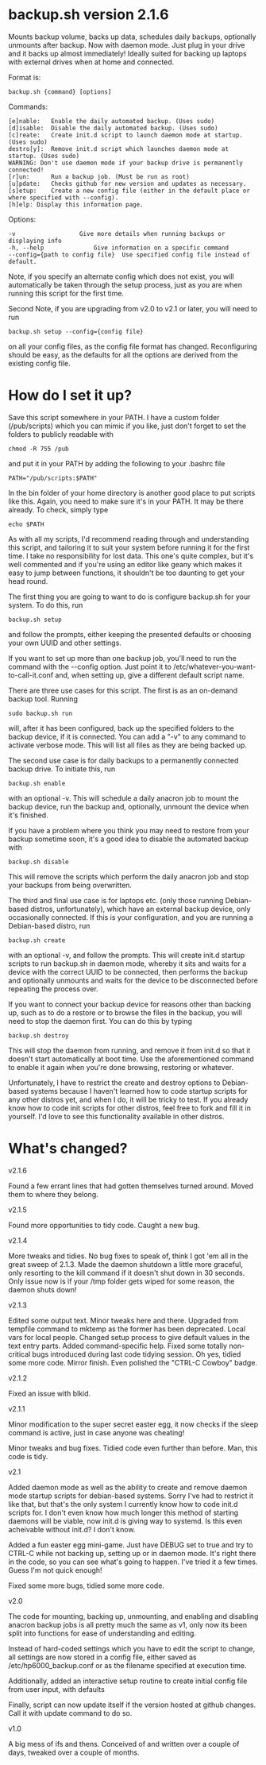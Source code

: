 # backup.sh version 2.1.6

Mounts backup volume, backs up data, schedules daily backups, optionally unmounts after backup.
Now with daemon mode. Just plug in your drive and it backs up almost immediately!
Ideally suited for backing up laptops with external drives when at home and connected.

Format is: 

	backup.sh {command} [options]

Commands:

	[e]nable:	Enable the daily automated backup. (Uses sudo)
	[d]isable:	Disable the daily automated backup. (Uses sudo)
	[c]reate:	Create init.d script to launch daemon mode at startup. (Uses sudo)
	destro[y]:	Remove init.d script which launches daemon mode at startup. (Uses sudo)
	WARNING: Don't use daemon mode if your backup drive is permanently connected!
	[r]un:		Run a backup job. (Must be run as root)
	[u]pdate:	Checks github for new version and updates as necessary.
	[s]etup:	Create a new config file (either in the default place or where specified with --config).
	[h]elp:	Display this information page.

Options:

	-v					Give more details when running backups or displaying info
	-h, --help				Give information on a specific command
	--config={path to config file}	Use specified config file instead of default.

Note, if you specify an alternate config which does not exist, you will automatically be taken
through the setup process, just as you are when running this script for the first time.

Second Note, if you are upgrading from v2.0 to v2.1 or later, you will need to run

	backup.sh setup --config={config file}

on all your config files, as the config file format has changed. Reconfiguring should be easy, as
the defaults for all the options are derived from the existing config file.

# How do I set it up?

Save this script somewhere in your PATH. I have a custom folder (/pub/scripts) which you can mimic
if you like, just don't forget to set the folders to publicly readable with 

	chmod -R 755 /pub

and put it in your PATH by adding the following to your .bashrc file

	PATH="/pub/scripts:$PATH"

In the bin folder of your home directory is another good place to put scripts like this. Again, you
need to make sure it's in your PATH. It may be there already. To check, simply type

	echo $PATH

As with all my scripts, I'd recommend reading through and understanding this script, and tailoring it
to suit your system before running it for the first time. I take no responsibility for lost data.
This one's quite complex, but it's well commented and if you're using an editor like geany which
makes it easy to jump between functions, it shouldn't be too daunting to get your head round.

The first thing you are going to want to do is configure backup.sh for your system. To do this, run

	backup.sh setup

and follow the prompts, either keeping the presented defaults or choosing your own UUID and other settings.

If you want to set up more than one backup job, you'll need to run the command with the --config option.
Just point it to /etc/whatever-you-want-to-call-it.conf and, when setting up, give a different default
script name.

There are three use cases for this script. The first is as an on-demand backup tool. Running

	sudo backup.sh run

will, after it has been configured, back up the specified folders to the backup device, if it is connected.
You can add a "-v" to any command to activate verbose mode. This will list all files as they are being
backed up.

The second use case is for daily backups to a permanently connected backup drive. To initiate this, run

	backup.sh enable

with an optional -v. This will schedule a daily anacron job to mount the backup device, run the backup and,
optionally, unmount the device when it's finished.

If you have a problem where you think you may need to restore from your backup sometime soon, it's a good
idea to disable the automated backup with

	backup.sh disable

This will remove the scripts which perform the daily anacron job and stop your backups from being overwritten.


The third and final use case is for laptops etc. (only those running Debian-based distros, unfortunately), which
have an external backup device, only occasionally connected. If this is your configuration, and you are running
a Debian-based distro, run

	backup.sh create

with an optional -v, and follow the prompts. This will create init.d startup scripts to run backup.sh in daemon
mode, whereby it sits and waits for a device with the correct UUID to be connected, then performs the backup and
optionally unmounts and waits for the device to be disconnected before repeating the process over.

If you want to connect your backup device for reasons other than backing up, such as to do a restore or to
browse the files in the backup, you will need to stop the daemon first. You can do this by typing

	backup.sh destroy

This will stop the daemon from running, and remove it from init.d so that it doesn't start automatically at
boot time. Use the aforementioned command to enable it again when you're done browsing, restoring or whatever.

Unfortunately, I have to restrict the create and destroy options to Debian-based systems because I haven't 
learned how to code startup scripts for any other distros yet, and when I do, it will be tricky to test. If
you already know how to code init scripts for other distros, feel free to fork and fill it in yourself. I'd
love to see this functionality available in other distros.

# What's changed?

v2.1.6

Found a few errant lines that had gotten themselves turned around. Moved them to where they belong.

v2.1.5

Found more opportunities to tidy code. Caught a new bug.

v2.1.4

More tweaks and tidies. No bug fixes to speak of, think I got 'em all in the great sweep of 2.1.3. Made the
daemon shutdown a little more graceful, only resorting to the kill command if it doesn't shut down in 30
seconds. Only issue now is if your /tmp folder gets wiped for some reason, the daemon shuts down!

v2.1.3

Edited some output text. Minor tweaks here and there. Upgraded from tempfile command to mktemp as the former
has been deprecated. Local vars for local people. Changed setup process to give default values in the text
entry parts. Added command-specific help. Fixed some totally non-critical bugs introduced during last code
tidying session. Oh yes, tidied some more code. Mirror finish. Even polished the "CTRL-C Cowboy" badge.

v2.1.2

Fixed an issue with blkid.

v2.1.1

Minor modification to the super secret easter egg, it now checks if the sleep command is active, just in case
anyone was cheating!

Minor tweaks and bug fixes. Tidied code even further than before. Man, this code is tidy.


v2.1

Added daemon mode as well as the ability to create and remove daemon mode startup scripts for debian-based
systems. Sorry I've had to restrict it like that, but that's the only system I currently know how to code
init.d scripts for. I don't even know how much longer this method of starting daemons will be viable, now 
init.d is giving way to systemd. Is this even acheivable without init.d? I don't know.

Added a fun easter egg mini-game. Just have DEBUG set to true and try to CTRL-C while not backing up, 
setting up or in daemon mode. It's right there in the code, so you can see what's going to happen.
I've tried it a few times. Guess I'm not quick enough!

Fixed some more bugs, tidied some more code.

v2.0

The code for mounting, backing up, unmounting, and enabling and disabling anacron backup jobs is all
pretty much the same as v1, only now its been split into functions for ease of understanding and editing.

Instead of hard-coded settings which you have to edit the script to change, all settings are now stored 
in a config file, either saved as /etc/hp6000_backup.conf or as the filename specified at execution time.

Additionally, added an interactive setup routine to create initial config file from user input, with defaults

Finally, script can now update itself if the version hosted at github changes. Call it with update command
to do so.

v1.0

A big mess of ifs and thens. Conceived of and written over a couple of days, tweaked over a couple of months.
